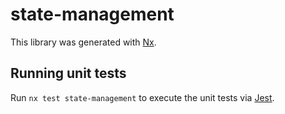 # state-management

This library was generated with [Nx](https://nx.dev).

## Running unit tests

Run `nx test state-management` to execute the unit tests via [Jest](https://jestjs.io).
